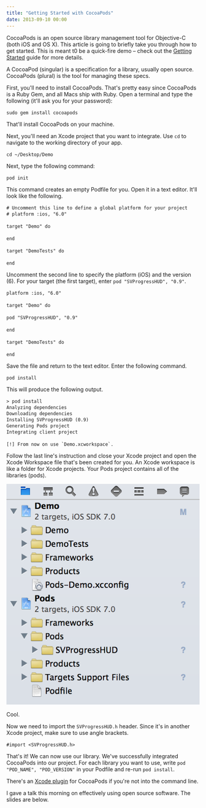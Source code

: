 ```yaml
---
title: "Getting Started with CocoaPods"
date: 2013-09-10 00:00
---
```


CocoaPods is an open source library management tool for Objective-C (both iOS and OS X). This article is going to briefly take you through how to get started. This is meant t0 be a quick-fire demo – check out the [Getting Started](http://docs.cocoapods.org/guides/getting_started.html) guide for more details.

A CocoaPod (singular) is a specification for a library, usually open source. CocoaPods (plural) is the tool for managing these specs.

First, you'll need to install CocoaPods. That's pretty easy since CocoaPods is a Ruby Gem, and all Macs ship with Ruby. Open a terminal and type the following (it'll ask you for your password):

```
sudo gem install cocoapods
```

That'll install CocoaPods on your machine.

Next, you'll need an Xcode project that you want to integrate. Use `cd` to navigate to the working directory of your app.

```
cd ~/Desktop/Demo
```

Next, type the following command:

```
pod init
```

This command creates an empty Podfile for you. Open it in a text editor. It'll look like the following.

```
# Uncomment this line to define a global platform for your project
# platform :ios, "6.0"

target "Demo" do

end

target "DemoTests" do

end
```

Uncomment the second line to specify the platform (iOS) and the version (6). For your target (the first target), enter `pod "SVProgressHUD", "0.9"`.

```
platform :ios, "6.0"

target "Demo" do

pod "SVProgressHUD", "0.9"

end

target "DemoTests" do

end
```

Save the file and return to the text editor. Enter the following command.

```
pod install
```

This will produce the following output.

```
> pod install
Analyzing dependencies
Downloading dependencies
Installing SVProgressHUD (0.9)
Generating Pods project
Integrating client project

[!] From now on use `Demo.xcworkspace`.
```

Follow the last line's instruction and close your Xcode project and open the Xcode Workspace file that's been created for you. An Xcode workspace is like a folder for Xcode projects. Your Pods project contains all of the libraries (pods).

 ![](/img/import/blog/getting-started-with-cocoapods-demo/C8A836A432F647E4BB3410FF4C499EA1.png)

Cool.

Now we need to import the `SVProgressHUD.h` header. Since it's in another Xcode project, make sure to use angle brackets.

```
#import <SVProgressHUD.h>
```

That's it! We can now use our library. We've successfully integrated CocoaPods into our project. For each library you want to use, write `pod "POD_NAME", "POD_VERSION"` in your Podfile and re-run `pod install`.

There's an [Xcode plugin](https://github.com/kattrali/cocoapods-xcode-plugin) for CocoaPods if you're not into the command line.

I gave a talk this morning on effectively using open source software. The slides are below.

<script async class="speakerdeck-embed" data-id="bb7fb4c0fc510130bc6b32c793acd495" data-ratio="1.77777777777778" src="//speakerdeck.com/assets/embed.js"></script><!-- more -->
